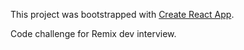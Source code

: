 This project was bootstrapped with [Create React App](https://github.com/facebookincubator/create-react-app).

Code challenge for Remix dev interview.
